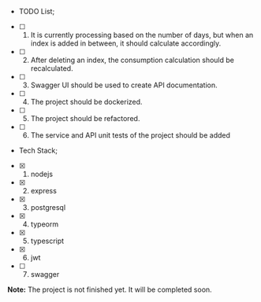 * TODO List;
- [ ] 1. It is currently processing based on the number of days, but when an index is added in between, it should calculate accordingly.
- [ ] 2. After deleting an index, the consumption calculation should be recalculated.
- [ ] 3. Swagger UI should be used to create API documentation.
- [ ] 4. The project should be dockerized.
- [ ] 5. The project should be refactored.
- [ ] 6. The service and API unit tests of the project should be added

* Tech Stack;
- [x] 1. nodejs
- [x] 2. express
- [x] 3. postgresql
- [x] 4. typeorm
- [x] 5. typescript
- [x] 6. jwt
- [ ] 7. swagger

**Note:** The project is not finished yet. It will be completed soon.
